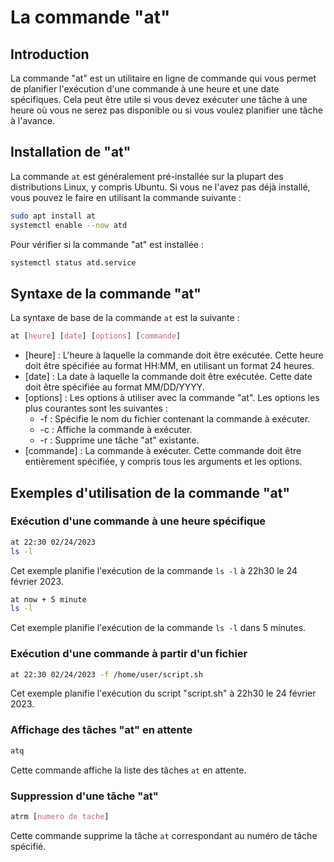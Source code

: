 # La commande "at"

## Introduction

La commande "at" est un utilitaire en ligne de commande qui vous permet de planifier l'exécution d'une commande à une heure et une date spécifiques. Cela peut être utile si vous devez exécuter une tâche à une heure où vous ne serez pas disponible ou si vous voulez planifier une tâche à l'avance.

## Installation de "at"

La commande `at` est généralement pré-installée sur la plupart des distributions Linux, y compris Ubuntu. Si vous ne l'avez pas déjà installé, vous pouvez le faire en utilisant la commande suivante :

``` bash
sudo apt install at
systemctl enable --now atd
```

Pour vérifier si la commande "at" est installée :

``` bash
systemctl status atd.service
```

## Syntaxe de la commande "at"

La syntaxe de base de la commande `at` est la suivante :

``` css
at [heure] [date] [options] [commande]
```

- [heure] : L'heure à laquelle la commande doit être exécutée. Cette heure doit être spécifiée au format HH:MM, en utilisant un format 24 heures.
- [date] : La date à laquelle la commande doit être exécutée. Cette date doit être spécifiée au format MM/DD/YYYY.
- [options] : Les options à utiliser avec la commande "at". Les options les plus courantes sont les suivantes :
  - -f : Spécifie le nom du fichier contenant la commande à exécuter.
  - -c : Affiche la commande à exécuter.
  - -r : Supprime une tâche "at" existante.
- [commande] : La commande à exécuter. Cette commande doit être entièrement spécifiée, y compris tous les arguments et les options.

## Exemples d'utilisation de la commande "at"

### Exécution d'une commande à une heure spécifique

``` bash
at 22:30 02/24/2023
ls -l
```

Cet exemple planifie l'exécution de la commande `ls -l` à 22h30 le 24 février 2023.

``` bash
at now + 5 minute
ls -l
```

Cet exemple planifie l'exécution de la commande `ls -l` dans 5 minutes.

### Exécution d'une commande à partir d'un fichier

``` bash
at 22:30 02/24/2023 -f /home/user/script.sh
```

Cet exemple planifie l'exécution du script "script.sh" à 22h30 le 24 février 2023.

### Affichage des tâches "at" en attente

``` bash
atq
```

Cette commande affiche la liste des tâches `at` en attente.

### Suppression d'une tâche "at"

``` css
atrm [numero de tache]
```

Cette commande supprime la tâche `at` correspondant au numéro de tâche spécifié.
